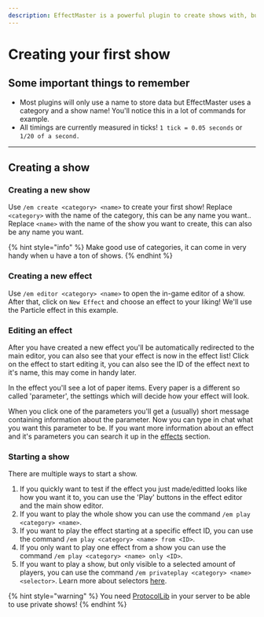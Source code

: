 ```yaml
---
description: EffectMaster is a powerful plugin to create shows with, but how do you use it?
---
```


# Creating your first show

## Some important things to remember

* Most plugins will only use a name to store data but EffectMaster uses a category and a show name! You'll notice this in a lot of commands for example.
* All timings are currently measured in ticks! `1 tick = 0.05 seconds` or `1/20 of a second.`

***

## Creating a show

### Creating a new show

Use `/em create <category> <name>` to create your first show! Replace `<category>` with the name of the category, this can be any name you want.. Replace `<name>` with the name of the show you want to create, this can also be any name you want.

{% hint style="info" %}
Make good use of categories, it can come in very handy when u have a ton of shows.
{% endhint %}



### Creating a new effect

Use `/em editor <category> <name>` to open the in-game editor of a show. After that, click on `New Effect` and choose an effect to your liking! We'll use the Particle effect in this example.



### Editing an effect

After you have created a new effect you'll be automatically redirected to the main editor, you can also see that your effect is now in the effect list! Click on the effect to start editing it, you can also see the ID of the effect next to it's name, this may come in handy later.

In the effect you'll see a lot of paper items. Every paper is a different so called 'parameter', the settings which will decide how your effect will look.

When you click one of the parameters you'll get a (usually) short message containing information about the parameter. Now you can type in chat what you want this parameter to be. If you want more information about an effect and it's parameters you can search it up in the [effects](../effects/ "mention") section.



### Starting a show

There are multiple ways to start a show.

1. If you quickly want to test if the effect you just made/editted looks like how you want it to, you can use the 'Play' buttons in the effect editor and the main show editor.
2. If you want to play the whole show you can use the command `/em play <category> <name>`.
3. If you want to play the effect starting at a specific effect ID, you can use the command `/em play <category> <name> from <ID>`.
4. If you only want to play one effect from a show you can use the command `/em play <category> <name> only <ID>`.
5. If you want to play a show, but only visible to a selected amount of players, you can use the command `/em privateplay <category> <name> <selector>`. Learn more about selectors [here](https://minecraft.wiki/w/Target_selectors).

{% hint style="warning" %}
You need [ProtocolLib](https://www.spigotmc.org/resources/protocollib.1997/) in your server to be able to use private shows!
{% endhint %}

